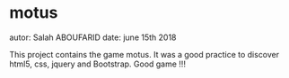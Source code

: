 # motus

autor: Salah ABOUFARID
date: june 15th 2018

This project contains the game motus.
It was a good practice to discover html5, css, jquery and Bootstrap.
Good game !!!
